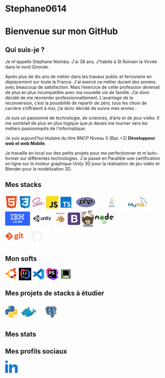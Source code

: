 # Stephane0614
# Bienvenue sur mon GitHub

## Qui suis-je ?

Je m'appelle Stéphane Nsimba. J'ai 38 ans. J'habite à St Romain la Virvée dans le nord Gironde.

Après plus de dix ans de métier dans les travaux public et ferroviaire en déplacement sur toute la France. J'ai exercé ce métier durant des années avec beaucoup de satisfaction. Mais l’exercice de cette profession devenait de plus en plus incompatible avec ma nouvelle vie de famille. J’ai donc décidé de me réorienter professionnellement. L'avantage de la reconversion, c’est la possibilité de repartir de zéro, tous les choix de carrière s’offraient à moi, j’ai donc décidé de suivre mes envies :

Je suis un passionné de technologie, de sciences, d’arts et de jeux vidéo. Il me semblait de plus en plus logique que je devais me tourner vers les métiers passionnants de l'informatique.

Je suis aujourd'hui titulaire du titre RNCP Niveau 5 (Bac +2) <b>Développeur web et web Mobile</b>.

Je travaille en local sur des petits projets pour me perfectionner et m'auto-former sur différentes technologies. J'ai passé en Parallèle une certification en ligne sur le moteur graphique Unity 3D pour la réalisation de jeu vidéo et Blender pour la modélisation 3D.



## Mes stacks

<!-- ![Alt text](./img/html.svg "html") -->
<img align="center" alt="html" width="40px" src="./img/html.svg" />
<img align="center" alt="css" width="40px" src="./img/css3.svg" />
<img align="center" alt="sass" width="40px" src="./img/sass.svg" />
<img align="center" alt="javascript" width="40px" src="./img/javascript.svg" />
<img align="center" alt="typescript" width="40px" src="./img/typescript.svg" />
<img align="center" alt="php" width="80px" src="./img/PHP.svg" />
<img align="center" alt="java" width="80px" src="./img/Java.svg" />
<img align="center" alt="mysql" width="80px" src="./img/mysql.svg" />
<br>
<img align="center" alt="mysql" width="80px" src="./img/ibm.png" />
<img align="center" alt="bootstrap" width="70px" src="./img/unity3d-ar21.png" />
<img align="center" alt="bootstrap" width="40px" src="./img/blender.png" />
<img align="center" alt="bootstrap" width="40px" src="./img/bootstrap.svg" />
<img align="center" alt="composer" width="40px" src="./img/composer.svg" />
<img align="center" alt="nodeJs" width="60px" src="./img/nodejs.svg" />

<br>
<img align="center" alt="git" width="60px" src="./img/git-orange.svg" />
<img align="center" alt="github" width="80px" src="./img/GitHub.svg" />

## Mon softs

<img align="center" alt="ubuntu" width="40px" src="./img/Ubuntu.svg" />
<img align="center" alt="ubuntu" width="40px" src="./img/iconIntelij.jpg" />
<img align="center" alt="vscode=" width="40px" src="./img/vscode.svg" />
<img align="center" alt="phpstorm" width="40px" src="./img/phpstorm.svg" />
<img align="center" alt="phpstorm" width="40px" src="./img/mocha.png" />

## Mes projets de stacks à étudier

<img align="center" alt="python" width="40px" src="./img/python.svg" />
<img align="center" alt="docker" width="60px" src="./img/docker.svg" />
<img align="center" alt="PostGreSQL" width="80px" src="./img/PostgreSQL.svg" />

## Mes stats

<!-- ![Stephane0614's GitHub stats](https://github-readme-stats.vercel.app/api?username=Stephane0614&show_icons=true&theme=onedark&count_private=true)
[![Top Langs](https://github-readme-stats.vercel.app/api/top-langs/?username=Stephane0614&layout=compact&count-private=true&theme=onedark)](https://github.com/Stephane0614/) -->

## Mes profils sociaux

<a href="https://www.linkedin.com/in/stephane-nsimba-29b0a923b/">
    <img align="center" alt="Linkedin" width="40px" src="./img/linkedin.svg" />
</a>


